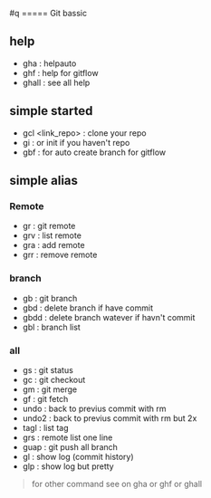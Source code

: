 #q ===== Git bassic
## help
- gha : helpauto
- ghf : help for gitflow
- ghall : see all help

## simple started
- gcl <link_repo> : clone your repo
- gi : or init if you haven't repo
- gbf : for auto create branch for gitflow

## simple alias 
### Remote
- gr <name> : git remote
- grv : list remote
- gra <name> : add remote 
- grr <name> : remove remote 

### branch
- gb : git branch
- gbd : delete branch if have commit
- gbdd : delete branch watever if havn't commit
- gbl : branch list

### all
- gs : git status
- gc : git checkout
- gm : git merge
- gf : git fetch
- undo : back to previus commit with rm
- undo2 : back to previus commit with rm but 2x
- tagl : list tag
- grs : remote list one line
- guap : git push all branch
- gl : show log (commit history)
- glp : show log but pretty

> for other command see on gha or ghf or ghall


